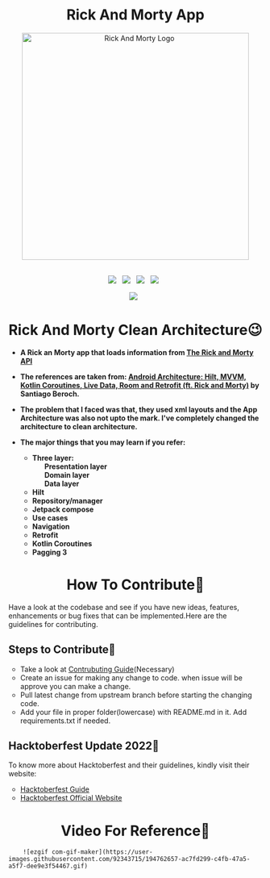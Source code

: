 <h1 align ="center">Rick And Morty App</h1>
<div align = "center">
  <img src ="https://upload.wikimedia.org/wikipedia/commons/thumb/b/b1/Rick_and_Morty.svg/1200px-Rick_and_Morty.svg.png?20220319060844" alt = "Rick And Morty Logo"     width=450>
</div><br>
<p align="center">
  <a href="https://github.com/PGautam27/Morty_app/issues"><img src="https://img.shields.io/github/issues/PGautam27/Morty_app.svg?style=for-the-badge&logo=appveyor" /></a>&nbsp;&nbsp;
  <a href="https://github.com/PGautam27/Morty_app/fork"><img src="https://img.shields.io/github/forks/PGautam27/Morty_app.svg?style=for-the-badge&logo=appveyor" /></a>&nbsp;&nbsp;
  <a href="#"><img src="https://img.shields.io/github/stars/PGautam27/Morty_app.svg?style=for-the-badge&logo=appveyor" /></a>&nbsp;&nbsp;
  <a href="https://github.com/PGautam27/Morty_app/blob/master/LICENSE"><img src="https://img.shields.io/github/license/PGautam27/Morty_app.svg?style=for-the-badge&logo=appveyor" /></a>&nbsp;&nbsp;
</p>
<p align ="center"><a href="#"><img src="https://forthebadge.com/images/badges/built-for-android.svg"/></a>&nbsp;&nbsp;</p>
<h1 align ="center">Rick And Morty Clean Architecture😉</h1>
<ul> 
  <li> <p dir="auto"><b> A Rick an Morty app that loads information from <a href="https://rickandmortyapi.com/">The Rick and Morty API</a></li>
  <li> The references are taken from: <a href="https://itnext.io/android-architecture-hilt-mvvm-kotlin-coroutines-live-data-room-and-retrofit-ft-8b746cab4a06">Android Architecture: Hilt, MVVM, Kotlin Coroutines, Live Data, Room and Retrofit (ft. Rick and Morty)</a> by Santiago Beroch.</p></li>
  <li><p>The problem that I faced was that, they used xml layouts and the App Architecture was also not upto the mark. I've completely changed the architecture to clean architecture.</p></li>
  <li> <p>The major things that you may learn if you refer: </p>
        <ul>
            <li>Three layer:
                <ol>Presentation layer</ol>
                <ol>Domain layer</ol>
                <ol>Data layer</ol>
            </li>
            <li>Hilt</li>
            <li>Repository/manager</li>
            <li>Jetpack compose</li>
            <li>Use cases</li>
            <li>Navigation</li>
            <li>Retrofit</li>
            <li>Kotlin Coroutines</li>
            <li>Pagging 3</li>
        </ul></b>
        </li>
</ul>
        <h1 align = "center">How To Contribute🤔</h1>
        <p>Have a look at the codebase and see if you have new ideas, features, enhancements or bug fixes that can be implemented.Here are the guidelines for contributing.</p>
        <h2>Steps to Contribute📃</h2>
        <ul type = "circle">
            <li>Take a look at <a href="https://github.com/PGautam27/Morty_app/blob/master/CONTRIBUTING.md">Contrubuting Guide</a>(Necessary)</li>
            <li>Create an issue for making any change to code. when issue will be approve you can make a change.</li>
            <li>Pull latest change from upstream branch before starting the changing code.</li>
            <li>Add your file in proper folder(lowercase) with README.md in it. Add requirements.txt if needed.</li>
        </ul>
        <h2>Hacktoberfest Update 2022🎃</h2>
        <p>To know more about Hacktoberfest and their guidelines, kindly visit their website:</p>
        <ul type = "circle">
            <li><a href="https://github.com/PGautam27/Morty_app/blob/master/HACKTOBERFEST.md">Hacktoberfest Guide</a></li>
            <li><a href="https://hacktoberfest.com/">Hacktoberfest Official Website</a></li>
        </ul>
        <h1 align ="center">Video For Reference👀</h1>
        
        ![ezgif com-gif-maker](https://user-images.githubusercontent.com/92343715/194762657-ac7fd299-c4fb-47a5-a5f7-dee9e3f54467.gif)


        
